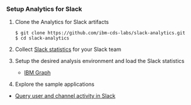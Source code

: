 ### Setup Analytics for Slack

1. Clone the Analytics for Slack artifacts

 	```
 	$ git clone https://github.com/ibm-cds-labs/slack-analytics.git
 	$ cd slack-analytics
 	```

2. Collect [Slack statistics](https://github.com/ibm-cds-labs/slack-analytics/tree/master/slack-stats) for your Slack team
 
3. Setup the desired analysis environment and load the Slack statistics

 	* [IBM Graph](https://github.com/ibm-cds-labs/slack-analytics/tree/master/slack-graph-database)
 	 
4. Explore the sample applications
 
  * [Query user and channel activity in Slack](https://github.com/ibm-cds-labs/slack-analytics-about-service) 

